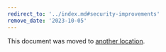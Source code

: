```yaml
---
redirect_to: '../index.md#security-improvements'
remove_date: '2023-10-05'
---
```


This document was moved to [another location](../index.md#security-improvements).

<!-- This redirect file can be deleted after <2023-10-05>. -->
<!-- Redirects that point to other docs in the same project expire in three months. -->
<!-- Redirects that point to docs in a different project or site (for example, link is not relative and starts with `https:`) expire in one year. -->
<!-- Before deletion, see: https://docs.gitlab.com/ee/development/documentation/redirects.html -->
